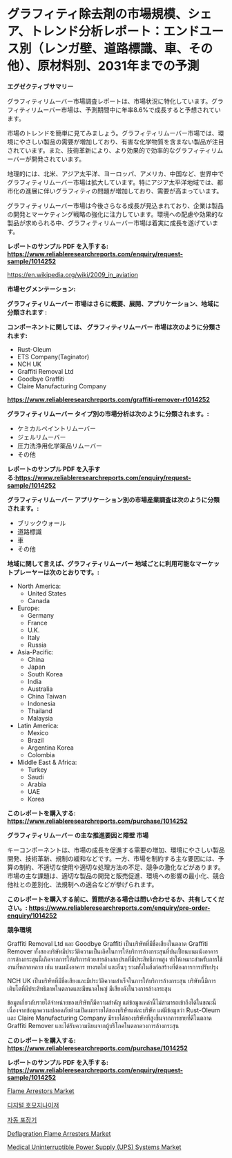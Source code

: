 <p><h1>グラフィティ除去剤の市場規模、シェア、トレンド分析レポート：エンドユース別（レンガ壁、道路標識、車、その他）、原材料別、2031年までの予測</h1></p><p><strong>エグゼクティブサマリー</strong></p>
<p><p>グラフィティリムーバー市場調査レポートは、市場状況に特化しています。グラフィティリムーバー市場は、予測期間中に年率8.6%で成長すると予想されています。</p><p>市場のトレンドを簡単に見てみましょう。グラフィティリムーバー市場では、環境にやさしい製品の需要が増加しており、有害な化学物質を含まない製品が注目されています。また、技術革新により、より効果的で効率的なグラフィティリムーバーが開発されています。</p><p>地理的には、北米、アジア太平洋、ヨーロッパ、アメリカ、中国など、世界中でグラフィティリムーバー市場は拡大しています。特にアジア太平洋地域では、都市化の進展に伴いグラフィティの問題が増加しており、需要が高まっています。</p><p>グラフィティリムーバー市場は今後さらなる成長が見込まれており、企業は製品の開発とマーケティング戦略の強化に注力しています。環境への配慮や効果的な製品が求められる中、グラフィティリムーバー市場は着実に成長を遂げています。</p></p>
<p><strong>レポートのサンプル PDF を入手する: <a href="https://www.reliableresearchreports.com/enquiry/request-sample/1014252">https://www.reliableresearchreports.com/enquiry/request-sample/1014252</a></strong></p>
<p><a href="https://en.wikipedia.org/wiki/2009_in_aviation">https://en.wikipedia.org/wiki/2009_in_aviation</a></p>
<p><strong>市場セグメンテーション:</strong></p>
<p><strong> グラフィティリムーバー 市場はさらに概要、展開、アプリケーション、地域に分類されます :</strong></p>
<p><strong>コンポーネントに関しては、 グラフィティリムーバー 市場は次のように分類されます:</strong></p>
<p><ul><li>Rust-Oleum</li><li>ETS Company(Taginator)</li><li>NCH UK</li><li>Graffiti Removal Ltd</li><li>Goodbye Graffiti</li><li>Claire Manufacturing Company</li></ul></p>
<p><strong><a href="https://www.reliableresearchreports.com/graffiti-remover-r1014252">https://www.reliableresearchreports.com/graffiti-remover-r1014252</a></strong></p>
<p><strong> グラフィティリムーバー タイプ別の市場分析は次のように分類されます。:</strong></p>
<p><ul><li>ケミカルペイントリムーバー</li><li>ジェルリムーバー</li><li>圧力洗浄用化学薬品リムーバー</li><li>その他</li></ul></p>
<p><strong>レポートのサンプル PDF を入手する:<a href="https://www.reliableresearchreports.com/enquiry/request-sample/1014252">https://www.reliableresearchreports.com/enquiry/request-sample/1014252</a></strong></p>
<p><strong> グラフィティリムーバー アプリケーション別の市場産業調査は次のように分類されます。:</strong></p>
<p><ul><li>ブリックウォール</li><li>道路標識</li><li>車</li><li>その他</li></ul></p>
<p><strong>地域に関して言えば、グラフィティリムーバー 地域ごとに利用可能なマーケットプレーヤーは次のとおりです。:</strong></p>
<p><ul>
    <li>
        North America:
        <ul>
            <li>United States</li>
            <li>Canada</li>
        </ul>
    </li>
    <li>
        Europe:
        <ul>
            <li>Germany</li>
            <li>France</li>
            <li>U.K.</li>
            <li>Italy</li>
            <li>Russia</li>
        </ul>
    </li>
    <li>
        Asia-Pacific:
        <ul>
            <li>China</li>
            <li>Japan</li>
            <li>South Korea</li>
            <li>India</li>
            <li>Australia</li>
            <li>China Taiwan</li>
            <li>Indonesia</li>
            <li>Thailand</li>
            <li>Malaysia</li>
        </ul>
    </li>
    <li>
        Latin America:
        <ul>
            <li>Mexico</li>
            <li>Brazil</li>
            <li>Argentina Korea</li>
            <li>Colombia</li>
        </ul>
    </li>
    <li>
        Middle East & Africa:
        <ul>
            <li>Turkey</li>
            <li>Saudi</li>
            <li>Arabia</li>
            <li>UAE</li>
            <li>Korea</li>
        </ul>
    </li>
    </ul></p>
<p><strong>このレポートを購入する: <a href="https://www.reliableresearchreports.com/purchase/1014252">https://www.reliableresearchreports.com/purchase/1014252</a></strong></p>
<p><strong>グラフィティリムーバー の主な推進要因と障壁 市場</strong></p>
<p><p>キーコンポーネントは、市場の成長を促進する需要の増加、環境にやさしい製品開発、技術革新、規制の緩和などです。一方、市場を制約する主な要因には、予算の制約、不適切な使用や適切な処理方法の不足、競争の激化などがあります。市場の主な課題は、適切な製品の開発と販売促進、環境への影響の最小化、競合他社との差別化、法規制への適合などが挙げられます。</p></p>
<p><strong>このレポートを購入する前に、質問がある場合は問い合わせるか、共有してください。: <a href="https://www.reliableresearchreports.com/enquiry/pre-order-enquiry/1014252">https://www.reliableresearchreports.com/enquiry/pre-order-enquiry/1014252</a></strong></p>
<p><strong>競争環境</strong></p>
<p><p>Graffiti Removal Ltd และ Goodbye Graffiti เป็นบริษัทที่มีชื่อเสียงในตลาด Graffiti Remover ทั้งสองบริษัทมีประวัติความเป็นเลิศในการให้บริการล้างกระสุนที่ปนเปื้อนบนผนังอาคาร การล้างกระสุนนี้เกิดจากการให้บริการด้วยสารล้างสกปรกที่มีประสิทธิภาพสูง ทำให้เหมาะสำหรับการใช้งานที่หลากหลาย เช่น บนผนังอาคาร ทางรถไฟ และอื่นๆ รวมทั้งในสิ่งก่อสร้างที่ต้องการการปรับปรุง</p><p>NCH UK เป็นบริษัทที่มีชื่อเสียงและมีประวัติความสำเร็จในการให้บริการล้างกระสุน บริษัทนี้มีการเติบโตที่มีประสิทธิภาพในตลาดและมีขนาดใหญ่ มีเสียงดังในวงการล้างกระสุน</p><p>ข้อมูลเกี่ยวกับรายได้จำหน่ายของบริษัทก็มีความสำคัญ แต่ข้อมูลเหล่านี้ไม่สามารถเข้าถึงได้ในขณะนี้ เนื่องจากข้อมูลความปลอดภัยห้ามเปิดเผยรายได้ของบริษัทแต่ละบริษัท แต่มีข้อมูลว่า Rust-Oleum และ Claire Manufacturing Company มีรายได้ของบริษัทที่สูงขึ้นจากการขายที่ดีในตลาด Graffiti Remover และได้รับความนิยมจากผู้บริโภคในตลาดวงการล้างกระสุน</p></p>
<p><strong>このレポートを購入する: <a href="https://www.reliableresearchreports.com/purchase/1014252">https://www.reliableresearchreports.com/purchase/1014252</a></strong></p>
<p><strong>レポートのサンプル PDF を入手する: <a href="https://www.reliableresearchreports.com/enquiry/request-sample/1014252">https://www.reliableresearchreports.com/enquiry/request-sample/1014252</a></strong><strong></strong></p>
<p><p><a href="https://github.com/waughhelen1/Market-Research-Report-List-1/blob/main/flame-arrestors-market.md">Flame Arrestors Market</a></p><p><a href="https://github.com/LuckeyCorbin/Market-Research-Report-List-2/blob/main/606451154516.md">디지털 호모지나이저</a></p><p><a href="https://github.com/shampaakter36/Market-Research-Report-List-2/blob/main/751381554515.md">자동 포장기</a></p><p><a href="https://github.com/AidaLakin1908/Market-Research-Report-List-1/blob/main/deflagration-flame-arresters-market.md">Deflagration Flame Arresters Market</a></p><p><a href="https://issuu.com/reportprime-2/docs/medical-uninterruptible-power-supply-ups-systems-m">Medical Uninterruptible Power Supply (UPS) Systems Market</a></p></p>